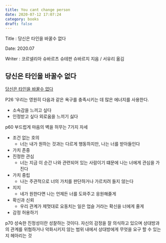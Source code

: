 ```yaml
---
title: You cant change person
date: 2020-07-12 17:07:24
category: books
draft: false
---
```


Title : 당신은 타인을 바꿀수 없다

Date: 2020.07

Writer : 코르넬리아 슈바르츠 슈테판 슈바르지 지음 / 서유리 옮김



## 당신은 타인을 바꿀수 없다
[당신은 타인을 바꿀수 없다](https://book.naver.com/bookdb/book_detail.nhn?bid=16373072)

P26 ‘우리는 영원히 다음과 같은 욕구를 충족시키는 데 많은 에너지를 사용한다. 
- 소속감을 느끼고 싶다
- 인정받고 싶다
외로움을 느끼기 싫다

p60 부드럽게 마음의 벽을 허무는 7가지 자세

- 조건 없는 호의
    -   너는 내가 원하는 것과는 다르게 행동하지만, 나는 너를 받아들인다
- 가치 존중
- 진정한 관심
    - 너는 지금 이 순간 나와 관련되어 있는 사람이기 떄문에 나는 너에게 관심을 가진다
- 가치 중립
    - 나는 주관적으로 너의 가치를 판단하거나 가르치려 들지 않는다
- 지지
    - 네가 원한다면 나는 언제든 너를 도와주고 응원해줄게
- 확신과 신뢰
    - 우리 관계가 제멋대로 요동치는 일은 업슬 거라는 확신을 너에게 줄게
- 감정 허용하기

p70 성숙한 진정성이란 성찰하는 것이다. 자신의 감정을 잘 의식하고 있으며 상대방과의 관계를 위협하거나 악화시키지 않는 범위 내에서 상대방에게 무엇을 요구 할 수 있는지 헤아리는 것